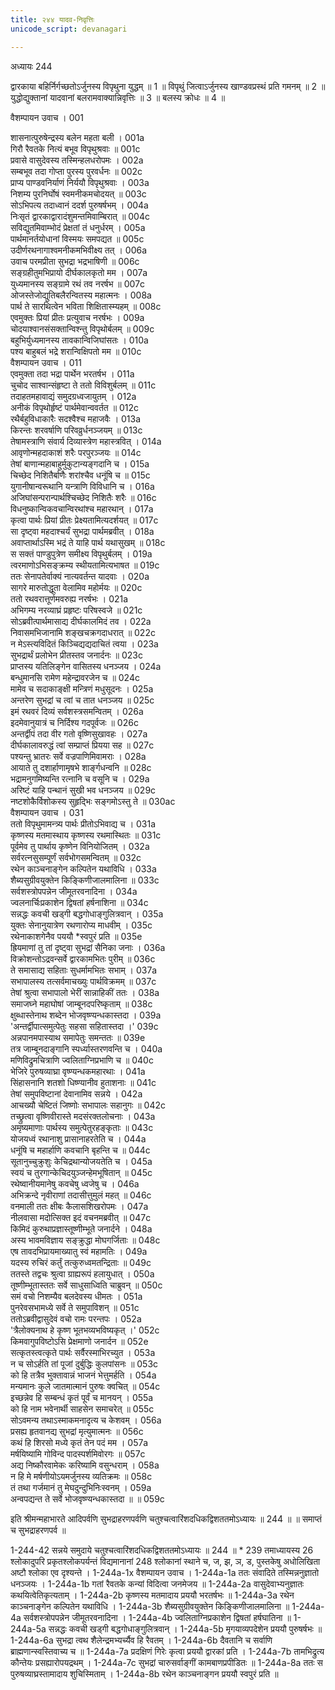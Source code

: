 ```yaml
---
title: २४४ यादव-निवृत्तिः
unicode_script: devanagari

---
```



अध्यायः 244

द्वारकाया बहिर्निर्गच्छतोऽर्जुनस्य विपृथुना युद्धम् ॥ 1 ॥ विपृथुं जित्वाऽर्जुनस्य खाण्डवप्रस्थं प्रति गमनम् ॥ 2 ॥ युद्धोद्युक्तानां यादवानां बलरामवाक्यान्निवृत्तिः ॥ 3 ॥ बलस्य क्रोधः ॥ 4 ॥

वैशम्पायन उवाच ।	001  

शासनात्पुरुषेन्द्रस्य बलेन महता बली ।	001a  
गिरौ रैवतके नित्यं बभूव विपृथुश्रवाः ॥	001c  
प्रवासे वासुदेवस्य तस्मिन्हलधरोपमः ।	002a  
सम्बभूव तदा गोप्ता पुरस्य पुरवर्धनः ॥	002c  
प्राप्य पाण्डवनिर्याणं निर्ययौ विपृथुश्रवाः ।	003a  
निशम्य पुरनिर्घोषं स्वमनीकमचोदयत् ॥	003c  
सोऽभिपत्य तदाध्वानं ददर्श पुरुषर्षभम् ।	004a  
निःसृतं द्वारकाद्वारादंशुमन्तमिवाम्बिरात् ॥	004c  
सविद्युतमिवाम्भोदं प्रेक्षतां तं धनुर्धरम् ।	005a  
पार्थमानर्तयोधानां विस्मयः समपद्यत ॥	005c  
उदीर्णरथनागाश्वमनीकमभिवीक्ष्य तत् ।	006a  
उवाच परमप्रीता सुभद्रा भद्रभाषिणी ॥	006c  
सङ्ग्रहीतुमभिप्रायो दीर्घकालकृतो मम ।	007a  
युध्यमानस्य सङ्ग्रामे रथं तव नरर्षभ ॥	007c  
ओजस्तेजोद्युतिबलैरन्वितस्य महात्मनः ।	008a  
पार्थ ते सारथित्वेन भविता शिक्षितास्म्यहम् ॥	008c  
एवमुक्तः प्रियां प्रीतः प्रत्युवाच नरर्षभः ।	009a  
चोदयाश्वानसंसक्तान्विश्न्तु विपृथोर्बलम् ॥	009c  
बहुभिर्युध्यमानस्य तावकान्विजिघांसतः ।	010a  
पश्य बाहुबलं भद्रे शरान्विक्षिपतो मम ॥	010c  
वैशम्पायन उवाच ।	011  
एवमुक्ता तदा भद्रा पार्थेन भरतर्षभ ।	011a  
चुचोद साश्वान्संहृष्टा ते ततो विविशुर्बलम् ॥	011c  
तदाहतमहावाद्यं समुदग्रध्वजायुतम् ।	012a  
अनीकं विपृथोर्हृष्टं पार्थमेवान्ववर्तत ॥	012c  
रथैर्बहुविधाकारैः सदश्वैश्च महाजवैः ।	013a  
किरन्तः शरवर्षाणि परिवव्रुर्धनञ्जयम् ॥	013c  
तेषामस्त्राणि संवार्य दिव्यास्त्रेण महास्त्रवित् ।	014a  
आवृणोन्महदाकाशं शरैः परपुरञ्जयः ॥	014c  
तेषां बाणान्महाबाहुर्मुकुटान्यङ्गदानि च ।	015a  
चिच्छेद निशितैर्बाणैः शरांश्चैव धनूंषि च ॥	015c  
युगानीषान्वरूथानि यन्त्राणि विविधानि च ।	016a  
अजिघांसन्परान्पार्थश्चिच्छेद निशितैः शरैः ॥	016c  
विधनुष्कान्विकवचान्विरथांश्च महारथान् ।	017a  
कृत्वा पार्थः प्रियां प्रीतः प्रेक्ष्यतामित्यदर्शयत् ॥	017c  
सा दृष्ट्वा महदाश्चर्यं सुभद्रा पार्थमब्रवीत् ।	018a  
अवाप्तार्थाऽस्मि भद्रं ते याहि पार्थ यथासुखम् ॥	018c  
स सक्तं पाण्डुपुत्रेण समीक्ष्य विपृथुर्बलम् ।	019a  
त्वरमाणोऽभिसङ्क्रम्य स्थीयतामित्यभाषत ॥	019c  
ततः सेनापतेर्वाक्यं नात्यवर्तन्त यादवाः ।	020a  
सागरे मारुतोद्धूता वेलामिव महोर्मयः ॥	020c  
ततो रथवरात्तूर्णमवरुह्य नरर्षभः ।	021a  
अभिगम्य नरव्याघ्रं प्रहृष्टः परिषस्वजे ॥	021c  
सोऽब्रवीत्पार्थमासाद्य दीर्घकालमिदं तव ।	022a  
निवासमभिजानामि शङ्खचक्रगदाधरात् ॥	022c  
न मेऽस्त्यविदितं किञ्चिद्यद्यदाचितं त्वया ।	023a  
सुभद्रार्थं प्रलोभेन प्रीतस्तव जनार्दनः ॥	023c  
प्राप्तस्य यतिलिङ्गेन वासितस्य धनञ्जय ।	024a  
बन्धुमानसि रामेण महेन्द्रावरजेन च ॥	024c  
मामेव च सदाकाङ्क्षी मन्त्रिणं मधुसूदनः ।	025a  
अन्तरेण सुभद्रां च त्वां च तात धनञ्जय ॥	025c  
इमं रथवरं दिव्यं सर्वशस्त्रसमन्वितम् ।	026a  
इदमेवानुयात्रं च निर्दिश्य गदपूर्वजः ॥	026c  
अन्तर्द्वीपं तदा वीर गतो वृष्णिसुखावहः ।	027a  
दीर्घकालावरुद्धं त्वां सम्प्राप्तं प्रियया सह ॥	027c  
पश्यन्तु भ्रातरः सर्वे वज्रपाणिमिवामराः ।	028a  
आयाते तु दशार्हाणामृषभे शार्ङ्गधन्वनि ॥	028c  
भद्रामनुगमिष्यन्ति रत्नानि च वसूनि च ।	029a  
अरिष्टं याहि पन्थानं सुखी भव धनञ्जय ॥	029c  
नष्टशोकैर्विशोकस्य सुहृद्भिः सङ्गमोऽस्तु ते ॥	030ac  
वैशम्पायन उवाच ।	031  
ततो विपृथुमामन्त्र्य पार्थः प्रीतोऽभिवाद्य च ।	031a  
कृष्णस्य मतमास्थाय कृष्णस्य रथमास्थितः ॥	031c  
पूर्वमेव तु पार्थाय कृष्णेन विनियोजितम् ।	032a  
सर्वरत्नसुसम्पूर्णं सर्वभोगसमन्वितम् ॥	032c  
रथेन काञ्चनाङ्गेन कल्पितेन यथाविधि ।	033a  
शैब्यसुग्रीवयुक्तेन किङ्किणीजालमालिना ॥	033c  
सर्वशस्त्रोपपन्नेन जीमूतरवनादिना ।	034a  
ज्वलनार्चिःप्रकाशेन द्विषतां हर्षनाशिना ॥	034c  
सन्नद्धः कवची खड्गी बद्धगोधाङ्गुलित्रवान् ।	035a  
युक्तः सेनानुयात्रेण रथणारोप्य माधवीम् ।	035c  
रथेनाकाशगेनैव पययौ *स्वपुरं प्रति ॥	035e  
ह्रियमाणां तु तां दृष्ट्वा सुभद्रां सैनिका जनाः ।	036a  
विक्रोशन्तोऽद्रवन्सर्वे द्वारकामभितः पुरीम् ॥	036c  
ते समासाद्य सहिताः सुधर्मामभितः सभाम् ।	037a  
सभापालस्य तत्सर्वमाचख्युः पार्थविक्रमम् ॥	037c  
तेषां श्रुत्वा सभापालो भेरीं सान्नाहिकीं ततः ।	038a  
समाजघ्ने महाघोषां जाम्बूनदपरिष्कृताम् ॥	038c  
क्षुब्धास्तेनाथ शब्देन भोजवृष्ण्यन्धकास्तदा ।	039a  
\'अन्तर्द्वीपात्समुत्पेतुः सहसा सहितास्तदा ।\'	039c  
अन्नपानमपास्याथ समापेतुः समन्ततः ॥	039e  
तत्र जाम्बूनदाङ्गानि स्पर्ध्यास्तरणवन्ति च ।	040a  
मणिविद्रुमचित्राणि ज्वलिताग्निप्रभाणि च ॥	040c  
भेजिरे पुरुषव्याघ्रा वृष्ण्यन्धकमहारथाः ।	041a  
सिंहासनानि शतशो धिष्ण्यानीव हुताशनाः ॥	041c  
तेषां समुपविष्टानां देवानामिव सन्नये ।	042a  
आचख्यौ चेष्टितं जिष्णोः सभापालः सहानुगः ॥	042c  
तच्छ्रुत्वा वृष्णिवीरास्ते मदसंरक्तलोचनाः ।	043a  
अमृष्यमाणाः पार्थस्य समुत्पेतुरहङ्कृताः ॥	043c  
योजयध्वं रथानाशु प्रासानाहरतेति च ।	044a  
धनूंषि च महार्हाणि कवचानि बृहन्ति च ॥	044c  
सूतानुच्चुक्रुशुः केचिद्रथान्योजयतेति च ।	045a  
स्वयं च तुरगान्केचिदयुञ्जन्हेमभूषितान् ॥	045c  
रथेष्वानीयमानेषु कवचेषु ध्वजेषु च ।	046a  
अभिक्रन्दे नृवीराणां तदासीत्तुमुलं महत् ॥	046c  
वनमाली ततः क्षीबः कैलासशिखरोपमः ।	047a  
नीलवासा मदोत्सिक्त इदं वचनमब्रवीत् ॥	047c  
किमिदं कुरुथाप्रज्ञास्तूष्णीम्भूते जनार्दने ।	048a  
अस्य भावमविज्ञाय सङ्क्रुद्धा मोघगर्जिताः ॥	048c  
एष तावदभिप्रायमाख्यातु स्वं महामतिः ।	049a  
यदस्य रुचिरं कर्तुं तत्कुरुध्वमतन्द्रिताः ॥	049c  
ततस्ते तद्वचः श्रुत्वा ग्राह्यरूपं हलायुधात् ।	050a  
तूष्णीम्भूतास्ततः सर्वे साधुसाध्विति चाब्रुवन् ॥	050c  
समं वचो निशम्यैव बलदेवस्य धीमतः ।	051a  
पुनरेवसभामध्ये सर्वे ते समुपाविशन् ॥	051c  
ततोऽब्रवीद्वासुदेवं वचो रामः परन्तपः ।	052a  
\'त्रैलोक्यनाथ हे कृष्ण भूतभव्यभविष्यकृत् ।\'	052c  
किमवागुपविष्टोऽसि प्रेक्षमाणो जनार्दन ॥	052e  
सत्कृतस्त्वत्कृते पार्थः सर्वैरस्माभिरच्युत ।	053a  
न च सोऽर्हति तां पूजां दुर्बुद्धिः कुलपांसनः ॥	053c  
को हि तत्रैव भुक्तावान्नं भाजनं भेत्तुमर्हति ।	054a  
मन्यमानः कुले जातमात्मानं पुरुषः क्वचित् ॥	054c  
इच्छन्नेव हि सम्बन्धं कृतं पूर्वं च मानयन् ।	055a  
को हि नाम भवेनार्थी साहसेन समाचरेत् ॥	055c  
सोऽवमन्य तथाऽस्माकमनादृत्य च केशवम् ।	056a  
प्रसह्य हृतवानद्य सुभद्रां मृत्युमात्मनः ॥	056c  
कथं हि शिरसो मध्ये कृतं तेन पदं मम ।	057a  
मर्षयिष्यामि गोविन्द पादस्पर्शमिवोरगः ॥	057c  
अद्य निष्कौरवामेकः करिष्यामि वसुन्धराम् ।	058a  
न हि मे मर्षणीयोऽयमर्जुनस्य व्यतिक्रमः ॥	058c  
तं तथा गर्जमानं तु मेघदुन्दुभिनिःस्वनम् ।	059a  
अन्वपद्यन्त ते सर्वे भोजवृष्ण्यन्धकास्तदा ॥ ॥	059c  

इति श्रीमन्महाभारते आदिपर्वणि सुभद्राहरणपर्वणि चतुश्चत्वारिंशदधिकद्विशततमोऽध्यायः ॥ 244 ॥ ॥ समाप्तं च सुभद्राहरणपर्व ॥

1-244-42 सन्नये समुदाये चतुश्चत्वारिंशदधिकद्विशततमोऽध्यायः ॥ 244 ॥ * 239 तमाध्यायस्य 26 श्लोकादुपरि प्रकृतश्लोकपर्यन्तं विद्यमानानां 248 श्लोकानां स्थाने च, ज, झ, ञ, ड, पुस्तकेषु अधोलिखिता अष्टौ श्लोका एव दृश्यन्ते । 1-244a-1x वैशम्पायन उवाच । 1-244a-1a ततः संवादिते तस्मिन्ननुज्ञातो धनञ्जयः । 1-244a-1b गतां रैवतके कन्यां विदित्वा जनमेजय ॥ 1-244a-2a वासुदेवाभ्यनुज्ञातः कथयित्वेतिकृत्यताम् । 1-244a-2b कृष्णस्य मतमादाय प्रययौ भरतर्षभः ॥ 1-244a-3a रथेन काञ्चनाङ्गेन कल्पितेन यथाविधि । 1-244a-3b शैब्यसुग्रीवयुक्तेन किङ्किणीजालमालिना ॥ 1-244a-4a सर्वशस्त्रोपपन्नेन जीमूतरवनादिना । 1-244a-4b ज्वलिताग्निप्रकाशेन द्विषतां हर्षघातिना ॥ 1-244a-5a सन्नद्धः कवची खड्गी बद्धगोधाङ्गुलित्रवान् । 1-244a-5b मृगयाव्यपदेशेन प्रययौ पुरुषर्षभः ॥ 1-244a-6a सुभद्रा त्वथ शैलेन्द्रमभ्यर्च्यैव हि रैवतम् । 1-244a-6b दैवतानि च सर्वाणि ब्राह्मणान्स्वस्तिवाच्य च ॥ 1-244a-7a प्रदक्षिणं गिरेः कृत्वा प्रययौ द्वारकां प्रति । 1-244a-7b तामभिद्रुत्य कौन्तेयः प्रसह्यारोपयद्रथम् । 1-244a-7c सुभद्रां चारुसर्वाङ्गीं कामबाणप्रपीडितः ॥ 1-244a-8a ततः स पुरुषव्याघ्रस्तामादाय शुचिस्मिताम् । 1-244a-8b रथेन काञ्चनाङ्गन प्रययौ स्वपुरं प्रति ॥
